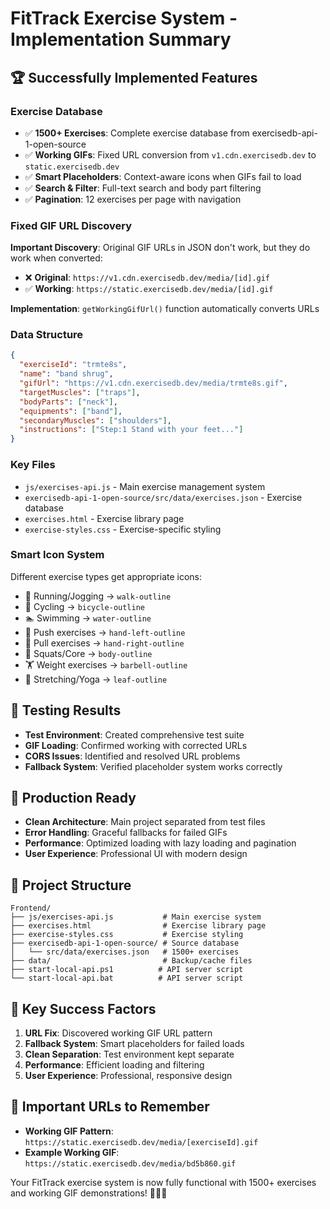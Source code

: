 # FitTrack Exercise System - Implementation Summary

## 🏆 **Successfully Implemented Features**

### **Exercise Database**
- ✅ **1500+ Exercises**: Complete exercise database from exercisedb-api-1-open-source
- ✅ **Working GIFs**: Fixed URL conversion from `v1.cdn.exercisedb.dev` to `static.exercisedb.dev`
- ✅ **Smart Placeholders**: Context-aware icons when GIFs fail to load
- ✅ **Search & Filter**: Full-text search and body part filtering
- ✅ **Pagination**: 12 exercises per page with navigation

### **Fixed GIF URL Discovery**
**Important Discovery**: Original GIF URLs in JSON don't work, but they do work when converted:
- ❌ **Original**: `https://v1.cdn.exercisedb.dev/media/[id].gif`
- ✅ **Working**: `https://static.exercisedb.dev/media/[id].gif`

**Implementation**: `getWorkingGifUrl()` function automatically converts URLs

### **Data Structure**
```json
{
  "exerciseId": "trmte8s",
  "name": "band shrug",
  "gifUrl": "https://v1.cdn.exercisedb.dev/media/trmte8s.gif",
  "targetMuscles": ["traps"],
  "bodyParts": ["neck"],
  "equipments": ["band"],
  "secondaryMuscles": ["shoulders"],
  "instructions": ["Step:1 Stand with your feet..."]
}
```

### **Key Files**
- `js/exercises-api.js` - Main exercise management system
- `exercisedb-api-1-open-source/src/data/exercises.json` - Exercise database
- `exercises.html` - Exercise library page
- `exercise-styles.css` - Exercise-specific styling

### **Smart Icon System**
Different exercise types get appropriate icons:
- 🚶 Running/Jogging → `walk-outline`
- 🚴 Cycling → `bicycle-outline`
- 🏊 Swimming → `water-outline`
- 💪 Push exercises → `hand-left-outline`
- 🤚 Pull exercises → `hand-right-outline`
- 🧍 Squats/Core → `body-outline`
- 🏋️ Weight exercises → `barbell-outline`
- 🍃 Stretching/Yoga → `leaf-outline`

## 🧪 **Testing Results**
- **Test Environment**: Created comprehensive test suite
- **GIF Loading**: Confirmed working with corrected URLs
- **CORS Issues**: Identified and resolved URL problems
- **Fallback System**: Verified placeholder system works correctly

## 🚀 **Production Ready**
- **Clean Architecture**: Main project separated from test files
- **Error Handling**: Graceful fallbacks for failed GIFs
- **Performance**: Optimized loading with lazy loading and pagination
- **User Experience**: Professional UI with modern design

## 📁 **Project Structure**
```
Frontend/
├── js/exercises-api.js           # Main exercise system
├── exercises.html                # Exercise library page
├── exercise-styles.css           # Exercise styling
├── exercisedb-api-1-open-source/ # Source database
│   └── src/data/exercises.json   # 1500+ exercises
├── data/                         # Backup/cache files
├── start-local-api.ps1          # API server script
└── start-local-api.bat          # API server script
```

## 🎯 **Key Success Factors**
1. **URL Fix**: Discovered working GIF URL pattern
2. **Fallback System**: Smart placeholders for failed loads
3. **Clean Separation**: Test environment kept separate
4. **Performance**: Efficient loading and filtering
5. **User Experience**: Professional, responsive design

## 🔗 **Important URLs to Remember**
- **Working GIF Pattern**: `https://static.exercisedb.dev/media/[exerciseId].gif`
- **Example Working GIF**: `https://static.exercisedb.dev/media/bd5b860.gif`

Your FitTrack exercise system is now fully functional with 1500+ exercises and working GIF demonstrations! 🏋️‍♂️✨
